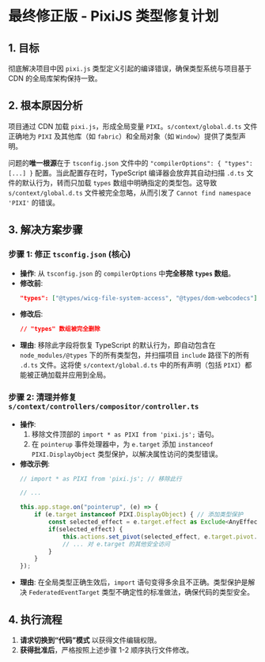 # 最终修正版 - PixiJS 类型修复计划

## 1. 目标

彻底解决项目中因 `pixi.js` 类型定义引起的编译错误，确保类型系统与项目基于 CDN 的全局库架构保持一致。

## 2. 根本原因分析

项目通过 CDN 加载 `pixi.js`，形成全局变量 `PIXI`。`s/context/global.d.ts` 文件正确地为 `PIXI` 及其他库（如 `fabric`）和全局对象（如 `Window`）提供了类型声明。

问题的**唯一根源**在于 `tsconfig.json` 文件中的 `"compilerOptions": { "types": [...] }` 配置。当此配置存在时，TypeScript 编译器会放弃其自动扫描 `.d.ts` 文件的默认行为，转而只加载 `types` 数组中明确指定的类型包。这导致 `s/context/global.d.ts` 文件被完全忽略，从而引发了 `Cannot find namespace 'PIXI'` 的错误。

## 3. 解决方案步骤

### 步骤 1: 修正 `tsconfig.json` (核心)

- **操作**: 从 `tsconfig.json` 的 `compilerOptions` 中**完全移除 `types` 数组**。
- **修改前**:
  ```json
  "types": ["@types/wicg-file-system-access", "@types/dom-webcodecs"]
  ```
- **修改后**:
  ```json
  // "types" 数组被完全删除
  ```
- **理由**: 移除此字段将恢复 TypeScript 的默认行为，即自动包含在 `node_modules/@types` 下的所有类型包，并扫描项目 `include` 路径下的所有 `.d.ts` 文件。这将使 `s/context/global.d.ts` 中的所有声明（包括 `PIXI`）都能被正确加载并应用到全局。

### 步骤 2: 清理并修复 `s/context/controllers/compositor/controller.ts`

- **操作**:
    1.  移除文件顶部的 `import * as PIXI from 'pixi.js';` 语句。
    2.  在 `pointerup` 事件处理器中，为 `e.target` 添加 `instanceof PIXI.DisplayObject` 类型保护，以解决属性访问的类型错误。
- **修改示例**:
  ```typescript
  // import * as PIXI from 'pixi.js'; // 移除此行

  // ...

  this.app.stage.on("pointerup", (e) => {
      if (e.target instanceof PIXI.DisplayObject) { // 添加类型保护
          const selected_effect = e.target.effect as Exclude<AnyEffect, AudioEffect>;
          if(selected_effect) {
              this.actions.set_pivot(selected_effect, e.target.pivot.x, e.target.pivot.y);
              // ... 对 e.target 的其他安全访问
          }
      }
  });
  ```
- **理由**: 在全局类型正确生效后，`import` 语句变得多余且不正确。类型保护是解决 `FederatedEventTarget` 类型不确定性的标准做法，确保代码的类型安全。

## 4. 执行流程

1.  **请求切换到“代码”模式** 以获得文件编辑权限。
2.  **获得批准后**，严格按照上述步骤 1-2 顺序执行文件修改。